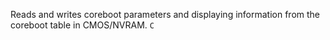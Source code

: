 Reads and writes coreboot parameters and displaying information from
the coreboot table in CMOS/NVRAM. `C`
